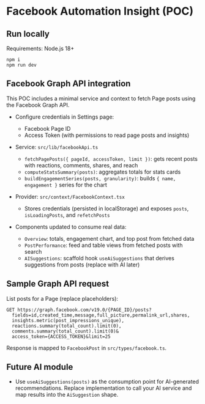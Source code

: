 # Facebook Automation Insight (POC)

## Run locally

Requirements: Node.js 18+

```
npm i
npm run dev
```

## Facebook Graph API integration

This POC includes a minimal service and context to fetch Page posts using the Facebook Graph API.

- Configure credentials in Settings page:
  - Facebook Page ID
  - Access Token (with permissions to read page posts and insights)

- Service: `src/lib/facebookApi.ts`
  - `fetchPagePosts({ pageId, accessToken, limit })`: gets recent posts with reactions, comments, shares, and reach
  - `computeStatsSummary(posts)`: aggregates totals for stats cards
  - `buildEngagementSeries(posts, granularity)`: builds `{ name, engagement }` series for the chart

- Provider: `src/context/FacebookContext.tsx`
  - Stores credentials (persisted in localStorage) and exposes `posts`, `isLoadingPosts`, and `refetchPosts`

- Components updated to consume real data:
  - `Overview`: totals, engagement chart, and top post from fetched data
  - `PostPerformance`: feed and table views from fetched posts with search
  - `AISuggestions`: scaffold hook `useAiSuggestions` that derives suggestions from posts (replace with AI later)

## Sample Graph API request

List posts for a Page (replace placeholders):

```
GET https://graph.facebook.com/v19.0/{PAGE_ID}/posts?
  fields=id,created_time,message,full_picture,permalink_url,shares,
  insights.metric(post_impressions_unique),
  reactions.summary(total_count).limit(0),
  comments.summary(total_count).limit(0)&
  access_token={ACCESS_TOKEN}&limit=25
```

Response is mapped to `FacebookPost` in `src/types/facebook.ts`.

## Future AI module

- Use `useAiSuggestions(posts)` as the consumption point for AI-generated recommendations. Replace implementation to call your AI service and map results into the `AiSuggestion` shape.
